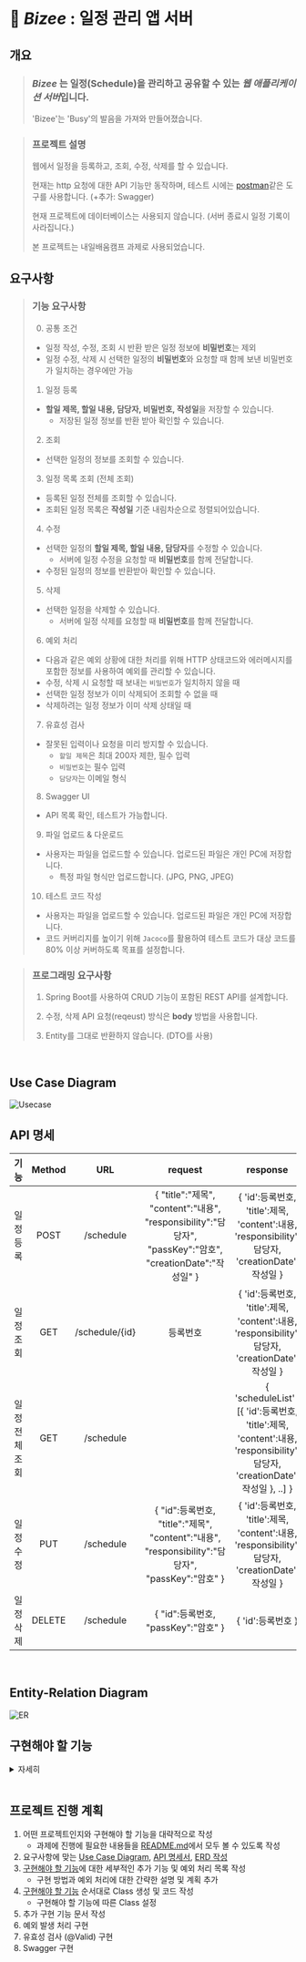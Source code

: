 # 🥣 _Bizee_ : 일정 관리 앱 서버

## 개요

> ### _**Bizee**_ 는 일정(Schedule)을 관리하고 공유할 수 있는 *웹 애플리케이션 서버*입니다.
> 
> 'Bizee'는 'Busy'의 발음을 가져와 만들어졌습니다.
> 

> ### 프로젝트 설명
> 웹에서 일정을 등록하고, 조회, 수정, 삭제를 할 수 있습니다.
>
> 현재는 http 요청에 대한 API 기능만 동작하며, 테스트 시에는 [postman](https://web.postman.co/)같은 도구를 사용합니다. (+추가: Swagger)
> 
> 현재 프로젝트에 데이터베이스는 사용되지 않습니다. (서버 종료시 일정 기록이 사라집니다.)
> 
> 본 프로젝트는 내일배움캠프 과제로 사용되었습니다.
> 
## 요구사항

> ### 기능 요구사항
> 0. 공통 조건
>   - 일정 작성, 수정, 조회 시 반환 받은 일정 정보에 **비밀번호**는 제외
>   - 일정 수정, 삭제 시 선택한 일정의 **비밀번호**와 요청할 때 함께 보낸 비밀번호가 일치하는 경우에만 가능
> 
> 
> 1. 일정 등록
>   - **할일 제목, 할일 내용, 담당자, 비밀번호, 작성일**을 저장할 수 있습니다.
>       - 저장된 일정 정보를 반환 받아 확인할 수 있습니다.
>
> 
> 2. 조회 
>   - 선택한 일정의 정보를 조회할 수 있습니다.
> 
> 
> 3. 일정 목록 조회 (전체 조회)
>   - 등록된 일정 전체를 조회할 수 있습니다.
>   - 조회된 일정 목록은 **작성일** 기준 내림차순으로 정렬되어있습니다.
> 
> 
> 4. 수정
>   - 선택한 일정의 **할일 제목, 할일 내용, 담당자**를 수정할 수 있습니다.
>     - 서버에 일정 수정을 요청할 때 **비밀번호**를 함께 전달합니다.
>   - 수정된 일정의 정보를 반환받아 확인할 수 있습니다.
> 
> 
> 5. 삭제
>   - 선택한 일정을 삭제할 수 있습니다.
>     - 서버에 일정 삭제를 요청할 때 **비밀번호**를 함께 전달합니다.
> 
> 
> 6. 예외 처리
>   - 다음과 같은 예외 상황에 대한 처리를 위해 HTTP 상태코드와 에러메시지를 포함한 정보를 사용하여 예외를 관리할 수 있습니다.
>   - 수정, 삭제 시 요청할 때 보내는 `비밀번호`가 일치하지 않을 때
>   - 선택한 일정 정보가 이미 삭제되어 조회할 수 없을 때
>   - 삭제하려는 일정 정보가 이미 삭제 상태일 때
>
>
> 7. 유효성 검사
>   - 잘못된 입력이나 요청을 미리 방지할 수 있습니다.
>     - `할일 제목`은 최대 200자 제한, 필수 입력
>     - `비밀번호`는 필수 입력
>     - `담당자`는 이메일 형식
>
>
> 8. Swagger UI
>   - API 목록 확인, 테스트가 가능합니다.
>
>
> 9. 파일 업로드 & 다운로드
>   - 사용자는 파일을 업로드할 수 있습니다. 업로드된 파일은 개인 PC에 저장합니다.
>     - 특정 파일 형식만 업로드합니다. (JPG, PNG, JPEG)
>
>
> 10. 테스트 코드 작성
>    - 사용자는 파일을 업로드할 수 있습니다. 업로드된 파일은 개인 PC에 저장합니다.
>    - 코드 커버리지를 높이기 위해 `Jacoco`를 활용하여 테스트 코드가 대상 코드를 80% 이상 커버하도록 목표를 설정합니다.


> ### 프로그래밍 요구사항
>
> 1. Spring Boot를 사용하여 CRUD 기능이 포함된 REST API를 설계합니다.
> 
> 
> 2. 수정, 삭제 API 요청(reqeust) 방식은 **body** 방법을 사용합니다.
> 
> 
> 3. Entity를 그대로 반환하지 않습니다. (DTO를 사용)

<br>

## Use Case Diagram

<img src="src/main/resources/images/usecase.png" alt="Usecase">


<br>

## API 명세


|    기능     | Method |      URL       |                                               request                                                |                                                   response                                                   |
|:---------:|:------:|:--------------:|:----------------------------------------------------------------------------------------------------:|:------------------------------------------------------------------------------------------------------------:|
|   일정 등록   |  POST  |   /schedule    |    { "title":"제목", "content":"내용", "responsibility":"담당자", "passKey":"암호", "creationDate":"작성일" }    |              { 'id':등록번호, 'title':제목, 'content':내용, 'responsibility':담당자, 'creationDate':작성일 }               |
|   일정 조회   |  GET   | /schedule/{id} |                                                 등록번호                                                 |              { 'id':등록번호, 'title':제목, 'content':내용, 'responsibility':담당자, 'creationDate':작성일 }               |
| 일정 전체 조회  |  GET   |   /schedule    |                                                                                                      | { 'scheduleList' : [{ 'id':등록번호, 'title':제목, 'content':내용, 'responsibility':담당자, 'creationDate':작성일 }, ..] } |
|   일정 수정   |  PUT   |   /schedule    |         { "id":등록번호, "title":"제목", "content":"내용", "responsibility":"담당자", "passKey":"암호" }          |              { 'id':등록번호, 'title':제목, 'content':내용, 'responsibility':담당자, 'creationDate':작성일 }               |
|   일정 삭제   | DELETE |   /schedule    |                                    { "id":등록번호, "passKey":"암호" }                                     |                                                { 'id':등록번호 }                                                 |



<br>

## Entity-Relation Diagram

<img src="src/main/resources/images/erd.png" alt="ER">

<br>

## 구현해야 할 기능
<details>
<summary>자세히</summary>


### 1. Model Entity, DTO 구현
    - 작성한 ERD를 참고하여 Entity 구현
    - RequestDto: 클라이언트 리소스 정보를 담은 객체, 기능별 API에 맞는 constructor를 구현
    - ResponseDto: 클라이언트에게 전달할 리소스 정보를 담은 객체, 기능별 API에 맞는 정보만 객체에 담아 리턴

### 2. 등록 구현 (POST)
    - http payload로 JSON 형식 데이터가 전달됨 -> @RequestBody 사용
    - Schedule 객체를 담는 Map 컬렉션 존재
    - Map의 key인 등록번호(id)는 순차적 생성
    - Schedule 객체를 ResponseDto를 통해 반환 (passkey 제외)

### 3. 조회 구현 (GET)
    - url에 path variable(id)이 전달됨 -> @PathVariable 사용
    - Map에서 id에 해당하는 Schedule을  ResponseDto을 통해 반환 (passkey 제외)

    - 예외상황 ) 잘못된 id값

### 4. 전체 조회 구현 (GET)
    - 클라이언트 전달 데이터가 없음
    - Schedule 정보가 있는 Map 컬렉션을  List<ResponseDto>로 매핑해 반환 (passkey 제외)

### 5. 수정 구현 (PUT)
    - http payload로 JSON 형식 데이터가 전달됨 -> @RequestBody 사용
    - Map에서 id에 해당하는 Schedule을 찾아 passkey가 일치하는지 확인
    - 일치하면 내용을 update
    - update된 Schedule 인스턴스를 ResponseDto를 통해 반환 (passkey 제외)

    - 예외상황 ) 1. 잘못된 id값  2. passkey 불일치

### 6. 삭제 구현 (DELETE)
    - http payload로 JSON 형식 데이터가 전달됨 -> @RequestBody 사용
    - Map에서 id에 해당하는 Schedule을 찾아 passkey가 일치하는지 확인
    - 일치하면 인스턴스 제거
    - 제거에 성공하면 id를 반환

    - 예외상황 ) 1. 잘못된 id값,  2. passkey 불일치

### 7. 예외 처리
    - 에러 정보를 담는 ErrorResponseDto 정의
    - 전역에서 발생하는 Controller의 예외 throw를 캐치해주는 핸들러 ExceptionController 클래스 정의
    - @ResponseBody를 사용하여 JSON으로 변환 후 반환
    - 반환 정보는 Http Status에 해당하는 값, throw 시에 보낸 메시지
    - 아직 다양한 에러코드 구성은 x --> 전부 400 처리

### 8. 유효성 검사
    - @Valid 애노테이션 사용을 위한 의존성 추가 {implementation 'org.springframework.boot:spring-boot-starter-validation'}
    - @RequestBody 객체로 Request 받는 부분은 @Valid로 관리하고 해당 클래스에서 유효성 검사
    - 검사할 Atrribute들에 @NotBlank, @Size(문자열 크기 지정), @Email 적용
    - @PathVariable 같은 단일 값은 @Valid를 사용하지 않고 바로 @NotBlank 등 유효성 검사, 클래스에 @Validated 추가
    - 검증에 실패 : throw MethodArgumentNotValidException --> 예외 핸들링 구현

### 9. Swagger
    - 의존성 추가 {implementation 'org.springdoc:springdoc-openapi-starter-webmvc-ui:2.2.0'}
    - Swagger UI를 확인: http://localhost:8080/swagger-ui/index.html 로 접속

</details>

<br>

## 프로젝트 진행 계획

1. 어떤 프로젝트인지와 구현해야 할 기능을 대략적으로 작성
    - 과제에 진행에 필요한 내용들을 [README.md](./README.md)에서 모두 볼 수 있도록 작성
2. 요구사항에 맞는 [Use Case Diagram](#Use-Case-Diagram), [API 명세서](#API-명세), [ERD 작성](#Entity-Relation-Diagram)
3. [구현해야 할 기능](#구현해야-할-기능)에 대한 세부적인 추가 기능 및 예외 처리 목록 작성
    - 구현 방법과 예외 처리에 대한 간략한 설명 및 계획 추가
4. [구현해야 할 기능](#구현해야-할-기능) 순서대로 Class 생성 및 코드 작성
    - 구현해야 할 기능에 따른 Class 설정
5. 추가 구현 기능 문서 작성
6. 예외 발생 처리 구현
7. 유효성 검사 (@Valid) 구현
8. Swagger 구현

<br>